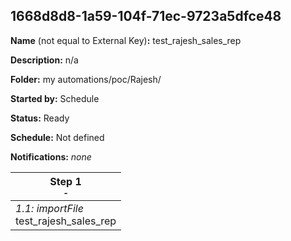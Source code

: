 ## 1668d8d8-1a59-104f-71ec-9723a5dfce48

**Name** (not equal to External Key)**:** test_rajesh_sales_rep

**Description:** n/a

**Folder:** my automations/poc/Rajesh/

**Started by:** Schedule

**Status:** Ready

**Schedule:** Not defined

**Notifications:** _none_


| Step 1<br>_<small>-</small>_ |
| --- |
| _1.1: importFile_<br>test_rajesh_sales_rep |
